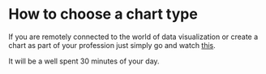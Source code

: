 # How to choose a chart type

If you are remotely connected to the world of data visualization or create a chart as part of your profession just simply go and watch [this](https://youtu.be/8yGHMEkpf9c?si=3QAiUvyLgeKnyYAW).

It will be a well spent 30 minutes of your day.